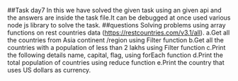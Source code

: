 ##Task day7
In this we have solved the given task using an given api and the answers are inside the task file.It can be debugged at once used various node js library to solve the task.
##questions
Solving problems using array functions on rest countries data (https://restcountries.com/v3.1/all).
a.Get all the countries from Asia continent /region using Filter function
b.Get all the countries with a population of less than 2 lakhs using Filter function
c.Print the following details name, capital, flag, using forEach function
d.Print the total population of countries using reduce function
e.Print the country that uses US dollars as currency.
